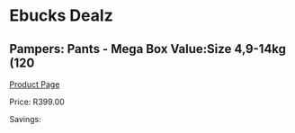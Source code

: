 
# Ebucks Dealz
## Pampers: Pants - Mega Box Value:Size 4,9-14kg (120
[Product Page](https://www.ebucks.com/web/shop/productSelected.do?prodId=1224868795&catId=1186088243)

Price: R399.00

Savings: 


	